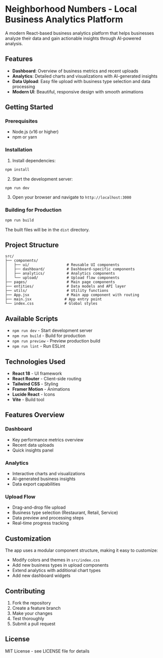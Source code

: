 # Neighborhood Numbers - Local Business Analytics Platform

A modern React-based business analytics platform that helps businesses analyze their data and gain actionable insights through AI-powered analysis.

## Features

- **Dashboard**: Overview of business metrics and recent uploads
- **Analytics**: Detailed charts and visualizations with AI-generated insights
- **Data Upload**: Easy file upload with business type selection and data processing
- **Modern UI**: Beautiful, responsive design with smooth animations

## Getting Started

### Prerequisites

- Node.js (v16 or higher)
- npm or yarn

### Installation

1. Install dependencies:
```bash
npm install
```

2. Start the development server:
```bash
npm run dev
```

3. Open your browser and navigate to `http://localhost:3000`

### Building for Production

```bash
npm run build
```

The built files will be in the `dist` directory.

## Project Structure

```
src/
├── components/
│   ├── ui/                 # Reusable UI components
│   ├── dashboard/          # Dashboard-specific components
│   ├── analytics/          # Analytics components
│   └── upload/             # Upload flow components
├── pages/                  # Main page components
├── entities/               # Data models and API layer
├── utils/                  # Utility functions
├── App.jsx                 # Main app component with routing
├── main.jsx               # App entry point
└── index.css              # Global styles
```

## Available Scripts

- `npm run dev` - Start development server
- `npm run build` - Build for production
- `npm run preview` - Preview production build
- `npm run lint` - Run ESLint

## Technologies Used

- **React 18** - UI framework
- **React Router** - Client-side routing
- **Tailwind CSS** - Styling
- **Framer Motion** - Animations
- **Lucide React** - Icons
- **Vite** - Build tool

## Features Overview

### Dashboard
- Key performance metrics overview
- Recent data uploads
- Quick insights panel

### Analytics
- Interactive charts and visualizations
- AI-generated business insights
- Data export capabilities

### Upload Flow
- Drag-and-drop file upload
- Business type selection (Restaurant, Retail, Service)
- Data preview and processing steps
- Real-time progress tracking

## Customization

The app uses a modular component structure, making it easy to customize:

- Modify colors and themes in `src/index.css`
- Add new business types in upload components
- Extend analytics with additional chart types
- Add new dashboard widgets

## Contributing

1. Fork the repository
2. Create a feature branch
3. Make your changes
4. Test thoroughly
5. Submit a pull request

## License

MIT License - see LICENSE file for details
